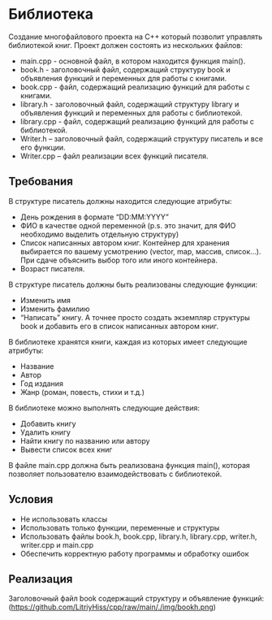 # Библиотека
Создание многофайлового проекта на C++ который позволит управлять библиотекой книг. Проект должен состоять из нескольких файлов:
-	main.cpp - основной файл, в котором находится функция main().
-	book.h - заголовочный файл, содержащий структуру book и объявления функций и переменных для работы с книгами.
-	book.cpp - файл, содержащий реализацию функций для работы с книгами.
-	library.h - заголовочный файл, содержащий структуру library и объявления функций и переменных для работы с библиотекой.
-	library.cpp - файл, содержащий реализацию функций для работы с библиотекой.
-	Writer.h – заголовочный файл, содержащий структуру писатель и все его функции.
-	Writer.cpp – файл реализации всех функций писателя.

## Требования 
В структуре писатель должны находится следующие атрибуты:
-	День рождения в формате “DD:MM:YYYY”
-	ФИО в качестве одной переменной (p.s. это значит, для ФИО необходимо выделить отдельную структуру)
-	Список написанных автором книг. Контейнер для хранения выбирается по вашему усмотрению (vector, map, массив, список…). При сдаче объяснить выбор того или иного контейнера.
-	Возраст писателя.
  
В структуре писатель должны быть реализованы следующие функции:
-	Изменить имя
-	Изменить фамилию
-	“Написать” книгу. А точнее просто создать экземпляр структуры book и добавить его в список написанных автором книг.
  
В библиотеке хранятся книги, каждая из которых имеет следующие атрибуты:
-	Название
-	Автор
-	Год издания
-	Жанр (роман, повесть, стихи и т.д.)
  
В библиотеке можно выполнять следующие действия:
-	Добавить книгу
-	Удалить книгу
-	Найти книгу по названию или автору
-	Вывести список всех книг
  
В файле main.cpp должна быть реализована функция main(), которая позволяет пользователю взаимодействовать с библиотекой.

## Условия
-	Не использовать классы
-	Использовать только функции, переменные и структуры
-	Использовать файлы book.h, book.cpp, library.h, library.cpp, writer.h, writer.cpp и main.cpp
-	Обеспечить корректную работу программы и обработку ошибок

## Реализация
Заголовочный файл book содержащий структуру и объявление функций:
(https://github.com/LitriyHiss/cpp/raw/main/./img/bookh.png)
